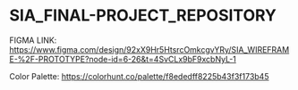 # SIA_FINAL-PROJECT_REPOSITORY

FIGMA LINK:
https://www.figma.com/design/92xX9Hr5HtsrcOmkcgvYRy/SIA_WIREFRAME-%2F-PROTOTYPE?node-id=6-26&t=4SvCLx9bF9xcbNyL-1

Color Palette:
https://colorhunt.co/palette/f8ededff8225b43f3f173b45
